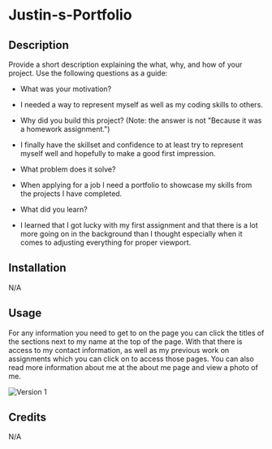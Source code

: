# Justin-s-Portfolio

## Description

Provide a short description explaining the what, why, and how of your project. Use the following questions as a guide:

- What was your motivation?
- I needed a way to represent myself as well as my coding skills to others.

- Why did you build this project? (Note: the answer is not "Because it was a homework assignment.")
- I finally have the skillset and confidence to at least try to represent myself well and hopefully to make a good first impression.

- What problem does it solve?
- When applying for a job I need a portfolio to showcase my skills from the projects I have completed.

- What did you learn?
- I learned that I got lucky with my first assignment and that there is a lot more going on in the background than I thought especially when it comes to adjusting everything for proper viewport.


## Installation

N/A

## Usage

For any information you need to get to on the page you can click the titles of the sections next to my name at the top of the page. With that there is access to my contact information, as well as my previous work on assignments which you can click on to access those pages. You can also read more information about me at the about me page and view a photo of me.

![Version 1](assets/images/My-Portfolio-Screenshot.jpeg)

## Credits

N/A

